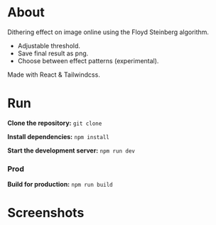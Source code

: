 # About

Dithering effect on image online using the Floyd Steinberg algorithm.
- Adjustable threshold.
- Save final result as png.
- Choose between effect patterns (experimental).

Made with React & Tailwindcss.

# Run

**Clone the repository:**
`git clone `

**Install dependencies:**
`npm install`

**Start the development server:**
`npm run dev`

### Prod

**Build for production:**
`npm run build`

# Screenshots
